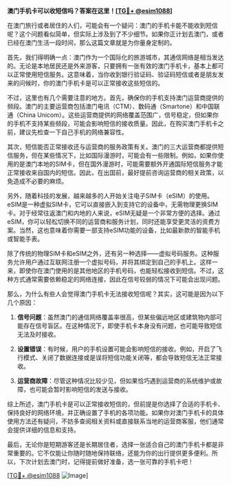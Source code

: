 **澳门手机卡可以收短信吗？答案在这里！[[TG💪+ @esim1088](https://t.me/s/esim1088)]**

在澳门旅行或者居住的人们，可能会有一个疑问：澳门的手机卡能不能收到短信呢？这个问题看似简单，但实际上涉及到了不少细节。如果你正计划去澳门，或者已经在澳门生活一段时间，那么这篇文章就是为你量身定制的。

首先，我们得明确一点：澳门作为一个国际化的旅游城市，其通信网络是相当发达的。无论是本地居民还是外来游客，只要拥有一张有效的澳门手机卡，基本上都可以正常使用短信服务。这意味着，当你收到银行验证码、验证码短信或者是朋友发来的问候时，你的澳门手机卡是可以正常接收这些短信的。

不过，这里也有几个需要注意的地方。首先，确保你的手机支持澳门运营商提供的频段。澳门的主要运营商包括澳门电讯（CTM）、数码通（Smartone）和中国联通（China Unicom）。这些运营商提供的网络覆盖范围广，信号稳定，但如果你的手机不支持某些频段，可能会影响短信的接收质量。因此，在购买澳门手机卡之前，建议先检查一下自己手机的网络兼容性。

其次，短信能否正常接收还与运营商的服务政策有关。澳门的三大运营商都提供短信服务，但在某些情况下，比如国际漫游时，可能会有一些限制。例如，如果你使用的是澳门本地的SIM卡，但在国外漫游时，可能需要额外开通国际短信服务才能正常接收来自国内的短信。因此，在出国前，最好提前咨询运营商的相关政策，以免造成不必要的麻烦。

另外，随着科技的发展，越来越多的人开始关注电子SIM卡（eSIM）的使用。eSIM是一种虚拟SIM卡，它可以直接嵌入到支持它的设备中，无需物理更换SIM卡。对于经常往返澳门和内地的人来说，eSIM无疑是一个非常方便的选择。通过eSIM，你可以轻松切换不同的运营商和服务计划，同时还能享受更灵活的资费方案。当然，这也意味着你需要一部支持eSIM功能的设备，比如最新款的智能手机或智能手表。

除了传统的物理SIM卡和eSIM之外，还有另一种选择——虚拟号码服务。这种服务允许用户通过互联网注册一个虚拟号码，并将其绑定到自己的手机上。这样一来，即使你在澳门使用的是其他地区的手机号码，也能轻松接收到短信。不过，这种方式通常需要依赖稳定的网络连接，因此在信号较弱的情况下可能会出现问题。

那么，为什么有些人会觉得澳门手机卡无法接收短信呢？其实，这可能是因为以下几个原因：

1. **信号问题**：虽然澳门的通信网络覆盖率很高，但某些偏远地区或建筑物内部可能存在信号盲区。在这种情况下，即使手机卡本身没有问题，也可能导致短信无法及时接收。
   
2. **设置错误**：有时候，用户的手机设置可能会影响短信的接收。例如，开启了飞行模式、关闭了数据连接或是误将短信功能关闭等，都会导致短信无法正常接收。

3. **运营商故障**：尽管这种情况比较少见，但如果恰巧遇到运营商的系统维护或故障，也可能会暂时影响短信的发送与接收。

综上所述，澳门手机卡是可以正常接收短信的，但前提是你选择了合适的手机卡、保持良好的网络环境，并正确设置了手机的各项功能。如果你对澳门手机卡的具体使用方法还有疑问，不妨多查阅相关资料或直接联系当地的运营商客服，他们通常会提供详细的信息和支持。

最后，无论你是短期游客还是长期居住者，选择一张适合自己的澳门手机卡都是非常重要的。它不仅能让你随时随地保持联络，还能为你的出行提供更多便利。所以，下次计划去澳门时，记得提前做好准备，选一张可靠的手机卡吧！

[[TG💪+ @esim1088](https://t.me/s/esim1088) ![Image](https://i.postimg.cc/4NQfJmqS/Snipaste-2025-05-13-00-14-12.png)]